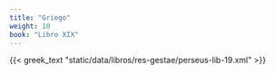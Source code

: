 ```yaml
---
title: "Griego"
weight: 10
book: "Libro XIX"
---
```

{{< greek_text "static/data/libros/res-gestae/perseus-lib-19.xml" >}}